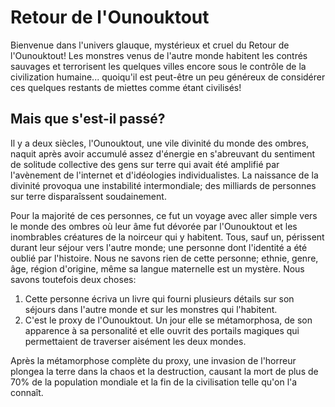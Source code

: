 # Retour de l'Ounouktout
Bienvenue dans l'univers glauque, mystérieux et cruel du Retour de l'Ounouktout! Les monstres venus de l'autre monde habitent les contrés sauvages et terrorisent les quelques villes encore sous le contrôle de la civilization humaine... quoiqu'il est peut-être un peu généreux de considérer ces quelques restants de miettes comme étant civilisés!

## Mais que s'est-il passé?
Il y a deux siècles, l'Ounouktout, une vile divinité du monde des ombres, naquit après avoir accumulé assez d'énergie en s'abreuvant du sentiment de solitude collective des gens sur terre qui avait été amplifié par l'avènement de l'internet et d'idéologies individualistes. La naissance de la divinité provoqua une instabilité intermondiale; des milliards de personnes sur terre disparaîssent soudainement. 

Pour la majorité de ces personnes, ce fut un voyage avec aller simple vers le monde des ombres où leur âme fut dévorée par l'Ounouktout et les inombrables créatures de la noirceur qui y habitent. Tous, sauf un, périssent durant leur séjour vers l'autre monde; une personne dont l'identité a été oublié par l'histoire. Nous ne savons rien de cette personne; ethnie, genre, âge, région d'origine, même sa langue maternelle est un mystère. Nous savons toutefois deux choses: 
1. Cette personne écriva un livre qui fourni plusieurs détails sur son séjours dans l'autre monde et sur les monstres qui l'habitent.
2. C'est le proxy de l'Ounouktout. Un jour elle se métamorphosa, de son apparence à sa personalité et elle ouvrit des portails magiques qui permettaient de traverser aisément les deux mondes.

Après la métamorphose complète du proxy, une invasion de l'horreur plongea la terre dans la chaos et la destruction, causant la mort de plus de 70% de la population mondiale et la fin de la civilisation telle qu'on l'a connaît. 
